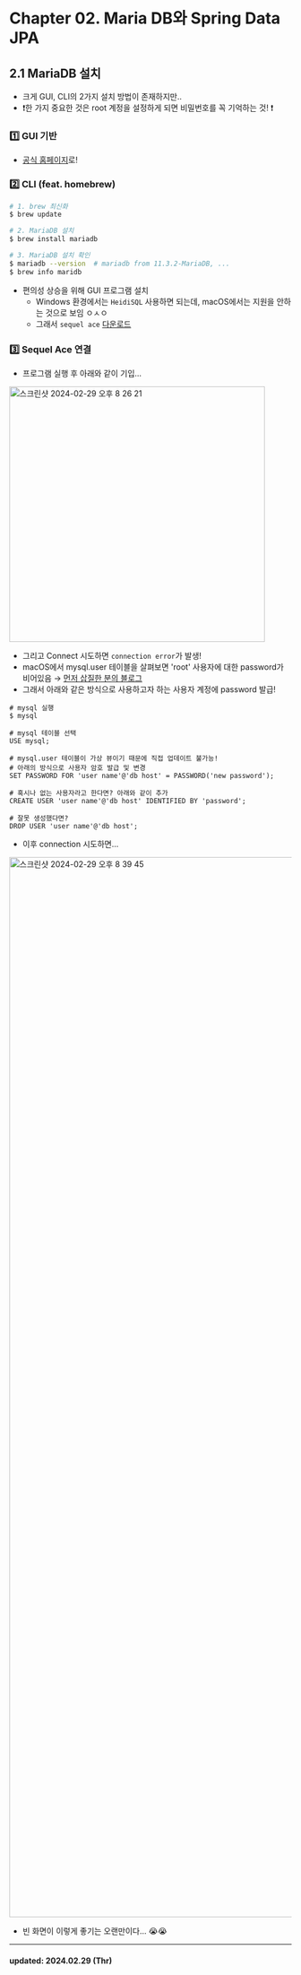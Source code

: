 # Chapter 02. Maria DB와 Spring Data JPA

## 2.1 MariaDB 설치

- 크게 GUI, CLI의 2가지 설치 방법이 존재하지만..
- ❗한 가지 중요한 것은 root 계정을 설정하게 되면 비밀번호를 꼭 기억하는 것! ❗️

### 1️⃣ GUI 기반
- <a href="https://mariadb.org/">공식 홈페이지</a>로!

### 2️⃣ CLI (feat. homebrew)
```bash
# 1. brew 최신화
$ brew update

# 2. MariaDB 설치
$ brew install mariadb

# 3. MariaDB 설치 확인
$ mariadb --version  # mariadb from 11.3.2-MariaDB, ...
$ brew info maridb
```

- 편의성 상승을 위해 GUI 프로그램 설치
  - Windows 환경에서는 `HeidiSQL` 사용하면 되는데, macOS에서는 지원을 안하는 것으로 보임 ㅇㅅㅇ
  - 그래서 `sequel ace` <a href="https://www.sequelpro.com/">다운로드</a>

### 3️⃣ Sequel Ace 연결

- 프로그램 실행 후 아래와 같이 기입...

<img width="456" alt="스크린샷 2024-02-29 오후 8 26 21" src="https://github.com/Moon-GD/hello-java-spring/assets/74173976/03daa019-3ec2-4316-976b-642fef3f94c4">


- 그리고 Connect 시도하면 `connection error`가 발생!
- macOS에서 mysql.user 테이블을 살펴보면 'root' 사용자에 대한 password가 비어있음 → <a href="https://madplay.github.io/post/mysql-change-root-password-error">먼저 삽질한 분의 블로그</a>
- 그래서 아래와 같은 방식으로 사용하고자 하는 사용자 계정에 password 발급!

```shell
# mysql 실행
$ mysql
```

```mysql
# mysql 테이블 선택
USE mysql;

# mysql.user 테이블이 가상 뷰이기 때문에 직접 업데이트 불가능!
# 아래의 방식으로 사용자 암호 발급 및 변경
SET PASSWORD FOR 'user name'@'db host' = PASSWORD('new password');

# 혹시나 없는 사용자라고 한다면? 아래와 같이 추가
CREATE USER 'user name'@'db host' IDENTIFIED BY 'password';

# 잘못 생성했다면?
DROP USER 'user name'@'db host';
```

- 이후 connection 시도하면...

<img width="1892" alt="스크린샷 2024-02-29 오후 8 39 45" src="https://github.com/Moon-GD/hello-java-spring/assets/74173976/e603d3b0-5bf6-4613-9373-692e18b8b2de">

- 빈 화면이 이렇게 좋기는 오랜만이다... 😭😭

<hr />

#### updated: 2024.02.29 (Thr)
